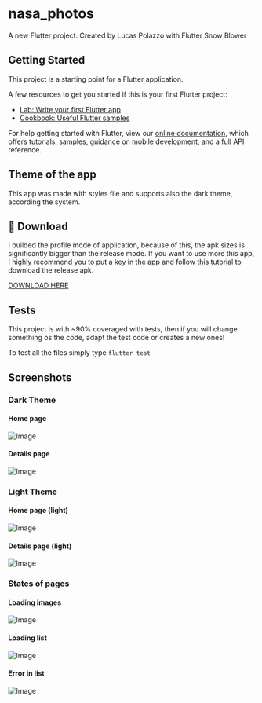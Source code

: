 # nasa_photos

A new Flutter project. Created by Lucas Polazzo with Flutter Snow Blower

## Getting Started

This project is a starting point for a Flutter application.

A few resources to get you started if this is your first Flutter project:

- [Lab: Write your first Flutter app](https://flutter.dev/docs/get-started/codelab)
- [Cookbook: Useful Flutter samples](https://flutter.dev/docs/cookbook)

For help getting started with Flutter, view our
[online documentation](https://flutter.dev/docs), which offers tutorials,
samples, guidance on mobile development, and a full API reference.

## Theme of the app

This app was made with styles file and supports also the dark theme, according the system.

## 🎉 Download

I builded the profile mode of application, because of this, the apk sizes is significantly bigger than the release mode. If you want to use more this app, I highly recommend you to put a key in the app and follow [this tutorial](https://flutter.dev/docs/deployment/android) to download the release apk.

[DOWNLOAD HERE](./builds/app-profile.apk)

## Tests

This project is with ~90% coveraged with tests, then if you will change something os the code, adapt the test code or creates a new ones!

To test all the files simply type `flutter test`

## Screenshots

### Dark Theme

#### Home page

![Image](./images/home_dark.png)

#### Details page

![Image](./images/details_dark.png)

### Light Theme

#### Home page (light)

![Image](./images/home_light.png)

#### Details page (light)

![Image](./images/details_light.png)

### States of pages

#### Loading images

![Image](./images/loading_images.png)

#### Loading list

![Image](./images/loading_list.png)

#### Error in list

![Image](./images/error_in_list.png)